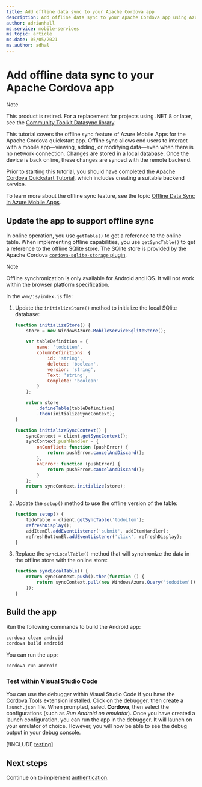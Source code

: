 ```yaml
---
title: Add offline data sync to your Apache Cordova app
description: Add offline data sync to your Apache Cordova app using Azure Mobile Apps with our tutorial.
author: adrianhall
ms.service: mobile-services
ms.topic: article
ms.date: 05/05/2021
ms.author: adhal
---
```


# Add offline data sync to your Apache Cordova app

> [!NOTE]
> This product is retired. For a replacement for projects using .NET 8 or later, see the [Community Toolkit Datasync library](https://aka.ms/azure-mobile-apps/docs).

This tutorial covers the offline sync feature of Azure Mobile Apps for the Apache Cordova quickstart app. Offline sync allows end users to interact with a mobile app&mdash;viewing, adding, or modifying data&mdash;even when there is no network connection. Changes are stored in a local database. Once the device is back online, these changes are synced with the remote backend.

Prior to starting this tutorial, you should have completed the [Apache Cordova Quickstart Tutorial](./index.md), which includes creating a suitable backend service.

To learn more about the offline sync feature, see the topic [Offline Data Sync in Azure Mobile Apps](../../howto/data-sync.md).

## Update the app to support offline sync

In online operation, you use `getTable()` to get a reference to the online table.  When implementing offline capabilities, you use `getSyncTable()` to get a reference to the offline SQlite store.  The SQlite store is provided by the Apache Cordova [`cordova-sqlite-storage` plugin](https://www.npmjs.com/package/cordova-sqlite-storage/v/0.8.2).

> [!NOTE]
> Offline synchronization is only available for Android and iOS.  It will not work within the browser platform specification.

In the `www/js/index.js` file:

1. Update the `initializeStore()` method to initialize the local SQlite database:

    ``` javascript
    function initializeStore() {
        store = new WindowsAzure.MobileServiceSqliteStore();

        var tableDefinition = {
            name: 'todoitem',
            columnDefinitions: {
                id: 'string',
                deleted: 'boolean',
                version: 'string',
                Text: 'string',
                Complete: 'boolean'
            }
        };

        return store
            .defineTable(tableDefinition)
            .then(initializeSyncContext);
    }

    function initializeSyncContext() {
        syncContext = client.getSyncContext();
        syncContext.pushHandler = {
            onConflict: function (pushError) {
                return pushError.cancelAndDiscard();
            },
            onError: function (pushError) {
                return pushError.cancelAndDiscard();
            }
        };
        return syncContext.initialize(store);
    }
    ```

2. Update the `setup()` method to use the offline version of the table:

    ``` javascript
    function setup() {
        todoTable = client.getSyncTable('todoitem');
        refreshDisplay();
        addItemEl.addEventListener('submit', addItemHandler);
        refreshButtonEl.addEventListener('click', refreshDisplay);
    }
    ```

3. Replace the `syncLocalTable()` method that will synchronize the data in the offline store with the online store:

    ``` javascript
    function syncLocalTable() {
        return syncContext.push().then(function () {
            return syncContext.pull(new WindowsAzure.Query('todoitem'));
        });
    }
    ```

## Build the app

Run the following commands to build the Android app:

``` bash
cordova clean android
cordova build android
```

You can run the app:

``` bash
cordova run android
```

### Test within Visual Studio Code

You can use the debugger within Visual Studio Code if you have the [Cordova Tools](https://marketplace.visualstudio.com/items?itemName=msjsdiag.cordova-tools) extension installed.  Click on the debugger, then create a `launch.json` file.  When prompted, select **Cordova**, then select the configurations (such as _Run Android on emulator_).  Once you have created a launch configuration, you can run the app in the debugger.  It will launch on your emulator of choice.  However, you will now be able to see the debug output in your debug console.

[!INCLUDE [testing](~/mobile-apps/azure-mobile-apps/includes/quickstart-offline-testing.md)]

## Next steps

Continue on to implement [authentication](./authentication.md).
